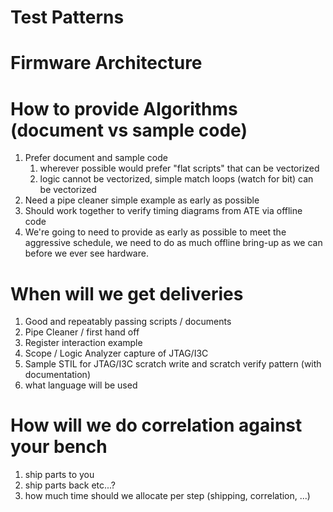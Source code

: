 # Test Patterns

# Firmware Architecture

# How to provide Algorithms (document vs sample code)

1. Prefer document and sample code
    1. wherever possible would prefer "flat scripts" that can be vectorized
    2. logic cannot be vectorized, simple match loops (watch for bit) can be vectorized
2. Need a pipe cleaner simple example as early as possible
3. Should work together to verify timing diagrams from ATE via offline code
4. We're going to need to provide as early as possible to meet the aggressive schedule, we need to do as much offline bring-up as we can before we ever see hardware.

# When will we get deliveries

1. Good and repeatably passing scripts / documents
2. Pipe Cleaner / first hand off
3. Register interaction example
4. Scope / Logic Analyzer capture of JTAG/I3C
5. Sample STIL for JTAG/I3C scratch write and scratch verify pattern (with documentation)
6. what language will be used

# How will we do correlation against your bench

1. ship parts to you
2. ship parts back etc...?
3. how much time should we allocate per step (shipping, correlation, ...)


